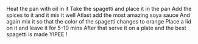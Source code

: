 Heat the pan with oil in it
Take the spagetti and place it in the pan
Add the spices to it and it mix it well
Atlast add the most amazing soya sauce 
And again mix it so that the color of the spagetti changes to orange
Place a lid on it and leave it for 5-10 mins
After that serve it on a plate and the best spagetti is made
YIPEE !